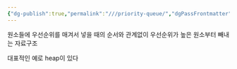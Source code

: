 ```yaml
---
{"dg-publish":true,"permalink":"///priority-queue/","dgPassFrontmatter":true}
---
```



원소들에 우선순위를 매겨서 넣을 때의 순서와 관계없이 우선순위가 높은 원소부터 빼내는 자료구조

대표적인 예로 heap이 있다